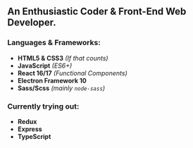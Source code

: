 ## An Enthusiastic Coder & Front-End Web Developer.

### Languages & Frameworks:

- **HTML5 & CSS3** _(If that counts)_
- **JavaScript** _(ES6+)_
- **React 16/17** _(Functional Components)_
- **Electron Framework 10**
- **Sass/Scss** _(mainly `node-sass`)_

### Currently trying out:

- **Redux**
- **Express**
- **TypeScript**
